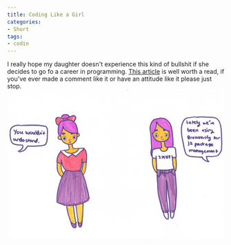 ```yaml
---
title: Coding Like a Girl
categories:
- Short
tags:
- codin
---
```


I really hope my daughter doesn't experience this kind of bullshit if she decides to go fo a career in programming. 
[This article](https://medium.com/@sailorhg/coding-like-a-girl-595b90791cce) is well worth a read, if you've ever made a comment like it or have an attitude like it please just stop. 
![](/images/static_52001c0be4b09bc7c9f838c9_52224ed3e4b0ba9919a3e0e1_553aa6b1e4b0ed6ca34be332_1429907124816_1*_GeA0rU8tYyTE_HC31mlGw.jpeg)
